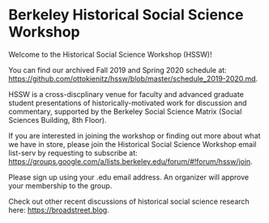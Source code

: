 # Berkeley Historical Social Science Workshop 

Welcome to the Historical Social Science Workshop (HSSW)!

You can find our archived Fall 2019 and Spring 2020 schedule at: https://github.com/ottokienitz/hssw/blob/master/schedule_2019-2020.md.

HSSW is a cross-discplinary venue for faculty and advanced graduate student presentations of historically-motivated work for discussion and commentary, supported by the Berkeley Social Science Matrix (Social Sciences Building, 8th Floor).

If you are interested in joining the workshop or finding out more about what we have in store, please join the Historical Social Science Workshop email list-serv by requesting to subscribe at: https://groups.google.com/a/lists.berkeley.edu/forum/#!forum/hssw/join.

Please sign up using your .edu email address. An organizer will approve your membership to the group.

Check out other recent discussions of historical social science research here: https://broadstreet.blog.
